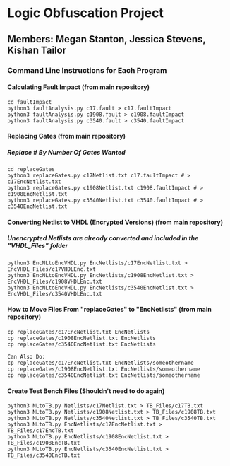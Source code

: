 # Logic Obfuscation Project

## Members: Megan Stanton, Jessica Stevens, Kishan Tailor


### Command Line Instructions for Each Program
#### Calculating Fault Impact (from main repository)
	cd faultImpact  
	python3 faultAnalysis.py c17.fault > c17.faultImpact 
	python3 faultAnalysis.py c1908.fault > c1908.faultImpact
	python3 faultAnalysis.py c3540.fault > c3540.faultImpact

#### Replacing Gates (from main repository)
##### Replace # By Number Of Gates Wanted
	cd replaceGates
	python3 replaceGates.py c17Netlist.txt c17.faultImpact # > c17EncNetlist.txt
	python3 replaceGates.py c1908Netlist.txt c1908.faultImpact # > c1908EncNetlist.txt
	python3 replaceGates.py c3540Netlist.txt c3540.faultImpact # > c3540EncNetlist.txt

#### Converting Netlist to VHDL (Encrypted Versions) (from main repository)
##### Unencrypted Netlists are already converted and included in the "VHDL_Files" folder
	python3 EncNLtoEncVHDL.py EncNetlists/c17EncNetlist.txt > EncVHDL_Files/c17VHDLEnc.txt
	python3 EncNLtoEncVHDL.py EncNetlists/c1908EncNetlist.txt > EncVHDL_Files/c1908VHDLEnc.txt
	python3 EncNLtoEncVHDL.py EncNetlists/c3540EncNetlist.txt > EncVHDL_Files/c3540VHDLEnc.txt

#### How to Move Files From "replaceGates" to "EncNetlists" (from main repository)
	cp replaceGates/c17EncNetlist.txt EncNetlists
	cp replaceGates/c1908EncNetlist.txt EncNetlists
	cp replaceGates/c3540EncNetlist.txt EncNetlists

	Can Also Do:
	cp replaceGates/c17EncNetlist.txt EncNetlists/someothername
	cp replaceGates/c1908EncNetlist.txt EncNetlists/someothername
	cp replaceGates/c3540EncNetlist.txt EncNetlists/someothername
	
#### Create Test Bench Files (Shouldn't need to do again)
	python3 NLtoTB.py Netlists/c17Netlist.txt > TB_Files/c17TB.txt 
	python3 NLtoTB.py Netlists/c1908Netlist.txt > TB_Files/c1908TB.txt
	python3 NLtoTB.py Netlists/c3540Netlist.txt > TB_Files/c3540TB.txt
	python3 NLtoTB.py EncNetlists/c17EncNetlist.txt > TB_Files/c17EncTB.txt
	python3 NLtoTB.py EncNetlists/c1908EncNetlist.txt > TB_Files/c1908EncTB.txt
	python3 NLtoTB.py EncNetlists/c3540EncNetlist.txt > TB_Files/c3540EncTB.txt




